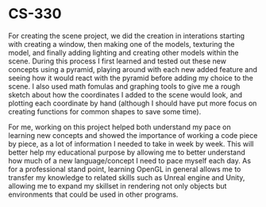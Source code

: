 # CS-330

For creating the scene project, we did the creation in interations starting with creating a window, then making one of the models, texturing the model, and finally adding lighting and creating other models within the scene. During this process I first learned and tested out these new concepts using a pyramid, playing around with each new added feature and seeing how it would react with the pyramid before adding my choice to the scene. I also used math fomulas and graphing tools to give me a rough sketch about how the coordinates I added to the scene would look, and plotting each coordinate by hand (although I should have put more focus on creating functions for common shapes to save some time).

For me, working on this project helped both understand my pace on learning new concepts and showed the importance of working a code piece by piece, as a lot of information I needed to take in week by week. This will better help my educational purpose by allowing me to better understand how much of a new language/concept I need to pace myself each day. As for a professional stand point, learning OpenGL in general allows me to transfer my knowledge to related skills such as Unreal engine and Unity, allowing me to expand my skillset in rendering not only objects but environments that could be used in other programs.
